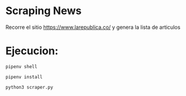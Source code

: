 # Scraping News
Recorre el sitio https://www.larepublica.co/ y genera la lista de articulos

# Ejecucion:
```
pipenv shell

pipenv install

python3 scraper.py
```

